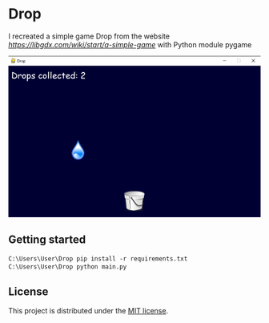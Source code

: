 # Drop

I recreated a simple game Drop from the website *https://libgdx.com/wiki/start/a-simple-game* with Python module pygame

![Drop game](https://github.com/JanKulbaga/Drop/blob/master/images/game.png?raw=true)

## Getting started

```console
C:\Users\User\Drop pip install -r requirements.txt
C:\Users\User\Drop python main.py
```

## License

This project is distributed under the [MIT license](https://github.com/JanKulbaga/Drop/blob/master/LICENSE).
